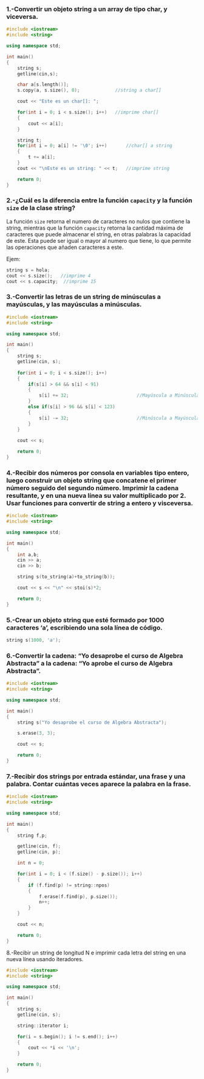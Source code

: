 ### 1.-Convertir un objeto string a un array de tipo char, y viceversa.

```cpp
#include <iostream>
#include <string>

using namespace std;

int main()
{
    string s;
    getline(cin,s);

    char a[s.length()];
    s.copy(a, s.size(), 0);           	//string a char[]

    cout << "Este es un char[]: ";

    for(int i = 0; i < s.size(); i++) 	//imprime char[]
    {
        cout << a[i];
    }

    string t;
    for(int i = 0; a[i] != '\0'; i++)   	//char[] a string
    {
        t += a[i];
    }
    cout << "\nEste es un string: " << t;	//imprime string

    return 0;
}
```

### 2.-¿Cuál es la diferencia entre la función `capacity` y la función `size` de la clase string?

La función `size` retorna el numero de caracteres no nulos que contiene la string, mientras que la función `capacity` retorna la cantidad máxima de caracteres que puede almacenar el string, en otras palabras la capacidad de este. Esta puede ser igual o mayor al numero que tiene, lo que permite las operaciones que añaden caracteres a este.

Ejem:
```cpp
string s = hola;
cout << s.size();   //imprime 4
cout << s.capacity;  //imprime 15
```

### 3.-Convertir las letras de un string de minúsculas a mayúsculas, y las mayúsculas a minúsculas.

```cpp
#include <iostream>
#include <string>

using namespace std;

int main()
{
    string s;
    getline(cin, s);
    
    for(int i = 0; i < s.size(); i++)
    {
        if(s[i] > 64 && s[i] < 91)
        {
            s[i] += 32;                         //Mayúscula a Minúscula
        }
        else if(s[i] > 96 && s[i] < 123)
        {
            s[i] -= 32;                         //Minúscula a Mayúscula
        }
    }
    
    cout << s;

    return 0;
}
```
### 4.-Recibir dos números por consola en variables tipo entero, luego construir un objeto string que concatene el primer número seguido del segundo número. Imprimir la cadena resultante, y en una nueva línea su valor multiplicado por 2. Usar funciones para convertir de string a entero y visceversa.

```cpp
#include <iostream>
#include <string>

using namespace std;

int main()
{
    int a,b;
    cin >> a;
    cin >> b;

    string s(to_string(a)+to_string(b));

    cout << s << "\n" << stoi(s)*2;

    return 0;
}
```

### 5.-Crear un objeto string que esté formado por 1000 caracteres ‘a’, escribiendo una sola línea de código.

```cpp
string s(1000, 'a');
```

### 6.-Convertir la cadena: “Yo desaprobe el curso de Algebra Abstracta” a la cadena: “Yo aprobe el curso de Algebra Abstracta”. 

```cpp
#include <iostream>
#include <string>

using namespace std;

int main()
{
    string s("Yo desaprobe el curso de Algebra Abstracta");

    s.erase(3, 3);

    cout << s;

    return 0;
}
```

### 7.-Recibir dos strings por entrada estándar, una frase y una palabra. Contar cuántas veces aparece la palabra en la frase.

```cpp
#include <iostream>
#include <string>

using namespace std;

int main()
{
    string f,p;

    getline(cin, f);
    getline(cin, p);

    int n = 0;

    for(int i = 0; i < (f.size() - p.size()); i++)
    {
        if (f.find(p) != string::npos)
        {
            f.erase(f.find(p), p.size());
            n++;
        }
    }

    cout << n;

    return 0;
}
```
8.-Recibir un string de longitud N e imprimir cada letra del string en una nueva línea usando iteradores.

```cpp
#include <iostream>
#include <string>

using namespace std;

int main()
{
    string s;
    getline(cin, s);

    string::iterator i;

    for(i = s.begin(); i != s.end(); i++)
    {
        cout << *i << '\n';
    }

    return 0;
}
```
